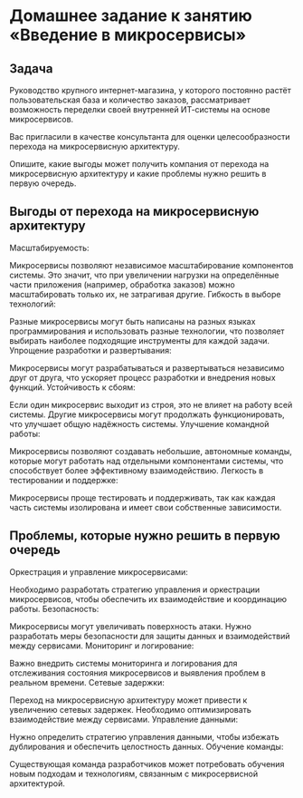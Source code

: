 # Домашнее задание к занятию «Введение в микросервисы»

## Задача

Руководство крупного интернет-магазина, у которого постоянно растёт пользовательская база и количество заказов, рассматривает возможность переделки своей внутренней   ИТ-системы на основе микросервисов. 

Вас пригласили в качестве консультанта для оценки целесообразности перехода на микросервисную архитектуру. 

Опишите, какие выгоды может получить компания от перехода на микросервисную архитектуру и какие проблемы нужно решить в первую очередь.


## Выгоды от перехода на микросервисную архитектуру
Масштабируемость:

Микросервисы позволяют независимое масштабирование компонентов системы. Это значит, что при увеличении нагрузки на определённые части приложения (например, обработка заказов) можно масштабировать только их, не затрагивая другие.
Гибкость в выборе технологий:

Разные микросервисы могут быть написаны на разных языках программирования и использовать разные технологии, что позволяет выбирать наиболее подходящие инструменты для каждой задачи.
Упрощение разработки и развертывания:

Микросервисы могут разрабатываться и развертываться независимо друг от друга, что ускоряет процесс разработки и внедрения новых функций.
Устойчивость к сбоям:

Если один микросервис выходит из строя, это не влияет на работу всей системы. Другие микросервисы могут продолжать функционировать, что улучшает общую надёжность системы.
Улучшение командной работы:

Микросервисы позволяют создавать небольшие, автономные команды, которые могут работать над отдельными компонентами системы, что способствует более эффективному взаимодействию.
Легкость в тестировании и поддержке:

Микросервисы проще тестировать и поддерживать, так как каждая часть системы изолирована и имеет свои собственные зависимости.

## Проблемы, которые нужно решить в первую очередь
Оркестрация и управление микросервисами:

Необходимо разработать стратегию управления и оркестрации микросервисов, чтобы обеспечить их взаимодействие и координацию работы.
Безопасность:

Микросервисы могут увеличивать поверхность атаки. Нужно разработать меры безопасности для защиты данных и взаимодействий между сервисами.
Мониторинг и логирование:

Важно внедрить системы мониторинга и логирования для отслеживания состояния микросервисов и выявления проблем в реальном времени.
Сетевые задержки:

Переход на микросервисную архитектуру может привести к увеличению сетевых задержек. Необходимо оптимизировать взаимодействие между сервисами.
Управление данными:

Нужно определить стратегию управления данными, чтобы избежать дублирования и обеспечить целостность данных.
Обучение команды:

Существующая команда разработчиков может потребовать обучения новым подходам и технологиям, связанным с микросервисной архитектурой.